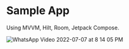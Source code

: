 # Sample App

Using MVVM, Hilt, Room, Jetpack Compose.

![WhatsApp Video 2022-07-07 at 8 14 05 PM](https://user-images.githubusercontent.com/20974986/177802508-f5c2e024-33df-4a21-b418-66a3a9b5baee.gif)

